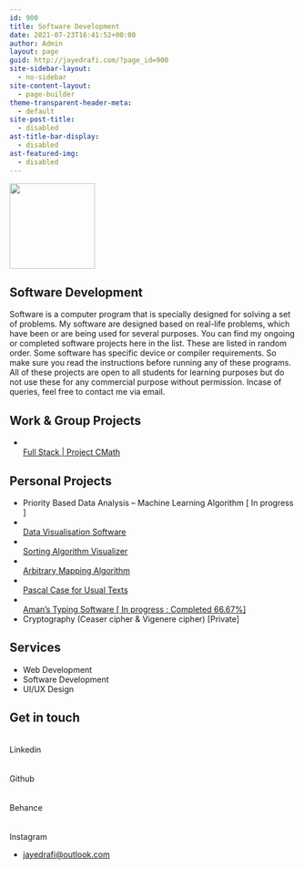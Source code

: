 ```yaml
---
id: 900
title: Software Development
date: 2021-07-23T16:41:52+00:00
author: Admin
layout: page
guid: http://jayedrafi.com/?page_id=900
site-sidebar-layout:
  - no-sidebar
site-content-layout:
  - page-builder
theme-transparent-header-meta:
  - default
site-post-title:
  - disabled
ast-title-bar-display:
  - disabled
ast-featured-img:
  - disabled
---
```

<img width="150" height="150" src="http://jayedrafi.com/wp-content/uploads/2021/07/My-Post-3-150x150.png" alt="" loading="lazy" srcset="https://jayedrafi.com/wp-content/uploads/2021/07/My-Post-3-150x150.png 150w, https://jayedrafi.com/wp-content/uploads/2021/07/My-Post-3-300x300.png 300w, https://jayedrafi.com/wp-content/uploads/2021/07/My-Post-3-1024x1024.png 1024w, https://jayedrafi.com/wp-content/uploads/2021/07/My-Post-3-768x768.png 768w, https://jayedrafi.com/wp-content/uploads/2021/07/My-Post-3.png 1080w" sizes="(max-width: 150px) 100vw, 150px" /> 

## Software Development

Software is a computer program that is specially designed for solving a set of problems. My software are designed based on real-life problems, which have been or are being used for several purposes. You can find my ongoing or completed software projects here in the list. These are listed in random order. Some software has specific device or compiler requirements. So make sure you read the instructions before running any of these programs. All of these projects are open to all students for learning purposes but do not use these for any commercial purpose without permission. Incase of queries, feel free to contact me via email.

## Work & Group Projects

  * <a href="https://jayedrafiprojects.github.io/cmath.c/" target="_blank" rel="noopener"><br /> Full Stack | Project CMath<br /> </a> 

## Personal Projects

  * Priority Based Data Analysis &#8211; Machine Learning Algorithm [ In progress ] 
  * [  
    Data Visualisation Software  
](https://jayedrafi.com/data-visualization-software/) 
  * <a href="https://jayedrafi.com/sorting-algorithm-visualizer/" rel="nofollow"><br /> Sorting Algorithm Visualizer<br /> </a> 
  * [  
    Arbitrary Mapping Algorithm  
](https://jayedrafi.com/arbitrary-mapping-algorithm/) 
  * <a href="https://jayedrafi.com/pascal-case-for-usual-texts/" rel="nofollow"><br /> Pascal Case for Usual Texts<br /> </a> 
  * [  
    Aman&#8217;s Typing Software [ In progress : Completed 66.67%]  
](https://jayedrafi.com/aman-typing-software/) 
  * Cryptography (Ceaser cipher & Vigenere cipher) [Private] 

## Services

  * Web Development 
  * Software Development 
  * UI/UX Design 

## Get in touch

<a target="_blank" rel="noopener"><br /> Linkedin<br /> </a>  
<a target="_blank" rel="noopener"><br /> Github<br /> </a>  
<a target="_blank" rel="noopener"><br /> Behance<br /> </a>  
<a target="_blank" rel="noopener"><br /> Instagram<br /> </a>

  * jayedrafi@outlook.com